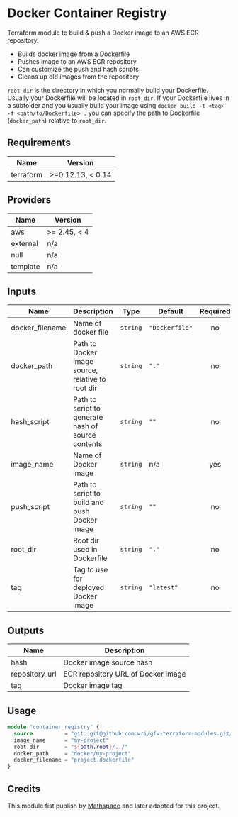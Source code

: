 # Docker Container Registry

Terraform module to build & push a Docker image to an AWS ECR repository.

- Builds docker image from a Dockerfile 
- Pushes image to an AWS ECR repository
- Can customize the push and hash scripts
- Cleans up old images from the repository

`root_dir` is the directory in which you normally build your Dockerfile. Usually your Dockerfile will be located in `root_dir`. 
If your Dockerfile lives in a subfolder and you usually build your image using `docker build -t <tag> -f <path/to/Dockerfile> .`
you can specify the path to Dockerfile (`docker_path`) relative to `root_dir`.

## Requirements

| Name | Version |
|------|---------|
| terraform | >=0.12.13, < 0.14 |

## Providers

| Name | Version |
|------|---------|
| aws | >= 2.45, < 4 |
| external | n/a |
| null | n/a |
| template | n/a |

## Inputs

| Name | Description | Type | Default | Required |
|------|-------------|------|---------|:--------:|
| docker\_filename | Name of docker file | `string` | `"Dockerfile"` | no |
| docker\_path | Path to Docker image source, relative to root dir | `string` | `"."` | no |
| hash\_script | Path to script to generate hash of source contents | `string` | `""` | no |
| image\_name | Name of Docker image | `string` | n/a | yes |
| push\_script | Path to script to build and push Docker image | `string` | `""` | no |
| root\_dir | Root dir used in Dockerfile | `string` | `"."` | no |
| tag | Tag to use for deployed Docker image | `string` | `"latest"` | no |

## Outputs

| Name | Description |
|------|-------------|
| hash | Docker image source hash |
| repository\_url | ECR repository URL of Docker image |
| tag | Docker image tag |


## Usage

```terraform
module "container_registry" {
  source          = "git::git@github.com:wri/gfw-terraform-modules.git//modules/container_registry?ref=v0.1.3"
  image_name      = "my-project"
  root_dir        = "${path.root}/../"
  docker_path     = "docker/my-project"
  docker_filename = "project.dockerfile"
}
```


## Credits

This module fist publish by [Mathspace](https://github.com/mathspace/terraform-aws-ecr-docker-image) and later adopted for this project.
